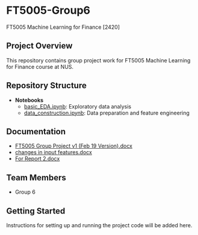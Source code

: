 # FT5005-Group6

FT5005 Machine Learning for Finance [2420]

## Project Overview

This repository contains group project work for FT5005 Machine Learning for Finance course at NUS.

## Repository Structure

- **Notebooks**
  - [basic_EDA.ipynb](basic_EDA.ipynb): Exploratory data analysis
  - [data_construction.ipynb](data_construction.ipynb): Data preparation and feature engineering

## Documentation

- [FT5005 Group Project v1 (Feb 19 Version).docx](<FT5005%20Group%20Project%20v1%20(Feb%2019%20Version).docx>)
- [changes in input features.docx](changes%20in%20input%20features.docx)
- [For Report 2.docx](For%20Report%202.docx)

## Team Members

- Group 6

## Getting Started

Instructions for setting up and running the project code will be added here.
